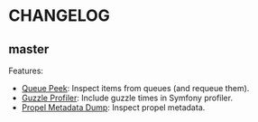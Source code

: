 CHANGELOG
=========

master
------

Features:

- [Queue Peek](https://github.com/inviqa/spryker-debug/blob/master/doc/queue_peek.md): Inspect items from queues (and requeue them).
- [Guzzle Profiler](https://github.com/inviqa/spryker-debug/blob/master/doc/guzzle_profiler.md): Include guzzle times in Symfony profiler.
- [Propel Metadata Dump](https://github.com/inviqa/spryker-debug/blob/master/doc/propel_metadata.md): Inspect propel metadata.
